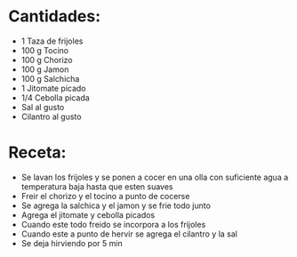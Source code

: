 
# Cantidades:

- 1 Taza de frijoles
- 100 g Tocino
- 100 g Chorizo
- 100 g Jamon
- 100 g Salchicha
- 1 Jitomate picado
- 1/4 Cebolla picada
- Sal al gusto
- Cilantro al gusto

# Receta:

- Se lavan los frijoles y se ponen a cocer en una olla con suficiente agua a temperatura baja hasta que esten suaves
- Freir el chorizo y el tocino a punto de cocerse
- Se agrega la salchica y el jamon y se frie todo junto
- Agrega el jitomate y cebolla picados
- Cuando este todo freido se incorpora a los frijoles
- Cuando este a punto de hervir se agrega el cilantro y la sal
- Se deja hirviendo por 5 min 
